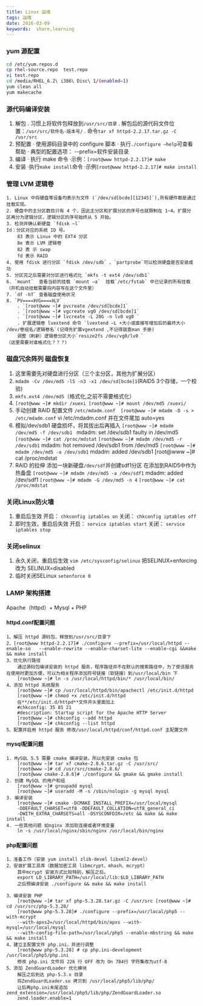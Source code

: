 ```yaml
---
title: Linux 运维 
tags: 运维
date: 2016-03-09
keywords:  share,learning
---
```


### yum 源配置

```bash
cd /etc/yum.repos.d
cp rhel-source.repo  test.repo
vi test.repo
cd /media/RHEL_6.2\ i386\ Disc\ 1/(enabled=1)
yum clean all
yum makecache
```

<!--more-->

### 源代码编译安装

1. 解包
    . 习惯上将软件包释放到`/usr/src/目录`
    . 解包后的源代码文件位置：`/usr/src/软件名-版本号/`
    . 命令`tar xf httpd-2.2.17.tar.gz -C /usr/src`
2. 预配置
    · 使用源码目录中的 configure 脚本
    · 执行`./configure –help`可查看帮助
    · 典型的配置选项：
--prefix=软件安装目录
3. 编译
    · 执行 make 命令
    ·示例：`[root@www httpd-2.2.17]# make`
4. 安装
    ·执行`make install`命令
    ·示例`[root@www httpd-2.2.17]# make install`

### 管理 LVM 逻辑卷

```
1. Linux 中将硬盘等设备均表示为文件 (`/dev/sd[bcde][12345]`),所有硬件都是通过挂载实现。
2. 硬盘中的主分区数目只有 4 个，因此主分区和扩展分区的序号也就限制在 1~4。扩展分 区再分为逻辑分区，逻辑分区的序号始终从 5 开始。
3. 检测并确认新硬盘 `fdisk –l` 
Id：分区对应的系统 ID 号。
    83 表示 Linux 中的 EXT4 分区
    8e 表示 LVM 逻辑卷
    82 表 示 swap
    fd 表示 RAID 
4. 使用 fdisk 进行分区 `fdisk /dev/sdb` 、`partprobe`可以检测硬盘是否安装成功
5. 分区完之后需要对分区进行格式化 `mkfs -t ext4 /dev/sdb1`
6. `mount`  查看当前的挂载 `mount –a`  挂载`/etc/fstab` 中已记录的所有挂载（开机自动挂载需要将内容写在这个文件里）
7. `df -hT` 查看磁盘使用状况
8. `PV====》VG====》LV`
    . `[root@www ~]# pvcreate /dev/sd[bcde]1`
    . `[root@www ~]# vgcreate vg0 /dev/sd[bcde]1`
    . `[root@www ~]# lvcreate -L 20G -n lv0 vg0 ` 
    . 扩展逻辑卷 lvextend 命令 `lvextend –L +大小或直接写增加后的最终大小 /dev/卷组名/逻辑卷名`(记得先扩展vgextend ,不记得就查man 手册)
    调整（刷新）逻辑卷分区大小`resize2fs /dev/vg0/lv0 `
（这里需要对谁格式化？？？）
```

### 磁盘冗余阵列 磁盘恢复

1. 这里需要先对硬盘进行分区（三个主分区，其他为扩展分区）
2. `mdadm -Cv /dev/md5 -l5 -n3 -x1 /dev/sd[bcde]1`(RAID5 3个存储，一个校验)
3. `mkfs.ext4 /dev/md5`（格式化,之前不需要格式化）
3. `[root@www ~]# mkdir /xuexi [root@www ~]# mount /dev/md5 /xuexi/ `
4. 手动创建 RAID 配置文件 `/etc/mdadm.conf  [root@www ~]# mdadm -D -s > /etc/mdadm.conf` vi /etc/mdadm.conf 并在文件尾加 auto=yes 
5. 模拟/dev/sdb1 硬盘损坏，将其拔出后再插入 
`[root@www ~]# mdadm /dev/md5 -f /dev/sdb1 ` 
mdadm: set /dev/sdb1 faulty in /dev/md5 
`[root@www ~]# cat /proc/mdstat`
`[root@www ~]# mdadm /dev/md5 -r /dev/sdb1` 
mdadm: hot removed /dev/sdb1 from /dev/md5 
`[root@www ~]# mdadm /dev/md5 -a /dev/sdb1`
mdadm: added /dev/sdb1
[root@www ~]# cat /proc/mdstat
6. RAID 的拉伸
添加一块新硬盘`/dev/sdf`并创建sdf1分区 在添加到RAID5中作为热备盘
    `[root@www ~]# mdadm /dev/md5 -a /dev/sdf1` 
    mdadm: added /dev/sdf1
    `[root@www ~]# mdadm -G /dev/md5 -n 4` 
    `[root@www ~]# cat /proc/mdstat` 

### 关闭Linux防火墙

1. 重启后生效
    开启： `chkconfig iptables on` 
    关闭： `chkconfig iptables off` 
2. 即时生效，重启后失效 
    开启： `service iptables start` 
    关闭： `service iptables stop` 

### 关闭selinux

1. 永久关闭，重启后生效
    `vim /etc/sysconfig/selinux`
    把SELINUX=enforcing 改为 SELINUX=disabled
2. 临时关闭SELinux
    `setenforce 0`

### LAMP 架构搭建
Apache（httpd）+ Mysql + PHP

#### httpd.conf配置问题

```
1、解压 httpd 源码包，释放到/usr/src/目录下
2、[root@www httpd-2.2.17]# ./configure --prefix=/usr/local/httpd --enable-so   --enable-rewrite --enable-charset-lite --enable-cgi &&make && make install
3、优化执行路径
    通过源码包编译安装的 httpd 服务，程序路径并不在默认的搜索路径中，为了使该服务 在使用时更加方便，可以为相关程序添加符号链接（软链接）到/usr/local/bin 下
    [root@www ~]# ln -s /usr/local/httpd/bin/* /usr/local/bin/
4、添加 httpd 系统服务
    [root@www ~]# cp /usr/local/httpd/bin/apachectl /etc/init.d/httpd
    [root@www ~]# chmod +x /etc/init.d/httpd
    在**/etc/init.d/httpd**文件开头里面加上
    #chkconfig: 35 85 21 
    #description: Startup script for the Apache HTTP Server
    [root@www ~]# chkconfig --add httpd
    [root@www ~]# chkconfig --list httpd
5、配置并启用 httpd 服务 修改/usr/local/httpd/conf/httpd.conf 主配置文件

```

#### mysql配置问题

```
1. MySQL 5.5 需要 cmake 编译安装，所以先安装 cmake 包 
    [root@www ~]# tar xf cmake-2.8.6.tar.gz -C /usr/src/ 
    [root@www ~]# cd /usr/src/cmake-2.8.6/
    [root@www cmake-2.8.6]# ./configure && gmake && gmake install
2. 创建 MySQL 的用户和组
    [root@www ~]# groupadd mysql
    [root@www ~]# useradd -M -s /sbin/nologin -g mysql mysql
3. 编译安装
    [root@www ~]# cmake -DCMAKE_INSTALL_PREFIX=/usr/local/mysql
    -DDEFAULT_CHARSET=utf8 -DDEFAULT_COLLATION=utf8_general_ci
    -DWITH_EXTRA_CHARSETS=all -DSYSCONFDIR=/etc && make && make install
4. 一些其他问题 如nginx 添加软连接或者环境变量
    ln -s /usr/local/nginx/sbin/nginx /usr/local/bin/nginx
```

#### php配置问题

```
1、准备工作（安装 yum install zlib-devel libxml2-devel）
2、安装扩展工具库（数据加密工具 libmcrypt、mhash、mcrypt）
    其中mcrypt 安装方式比较特别，解压之后，
    export LD_LIBRARY_PATH=/usr/local/lib:$LD_LIBRARY_PATH
    之后预编译安装 ./configure && make && make install

3、编译安装 PHP
    [root@www ~]# tar xf php-5.3.28.tar.gz -C /usr/src [root@www ~]# cd /usr/src/php-5.3.28/
    [root@www php-5.3.28]# ./configure --prefix=/usr/local/php5 --with-mcrypt
    --with-apxs2=/usr/local/httpd/bin/apxs --with-mysql=/usr/local/mysql
    --with-config-file-path=/usr/local/php5 --enable-mbstring && make && make install
4、建立主配置文件 php.ini，并进行调整
    [root@www php-5.3.28] # cp php.ini-development /usr/local/php5/php.ini
    修改 php.ini 文件将 226 行 OFF 改为 On 784行 字符集改为utf-8
5、添加 ZendGuardLoader 优化模块
    解压之后到达 php-5.3.x 目录
    将ZendGuardLoader.so 拷贝到 /usr/local/php5/lib/php/
    让后再php.ini末尾追加zend_extension=/usr/local/php5/lib/php/ZendGuardLoader.so
    zend.loader.enable=1
```
